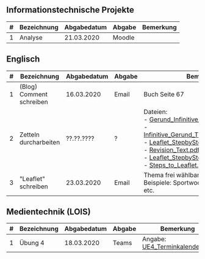 ## Informationstechnische Projekte

| #      | Bezeichnung   | Abgabedatum | Abgabe | Bemerkung |
|--------|---------------|-------------|--------|-----------|
| 1      | Analyse       | 21.03.2020  | Moodle |           |

## Englisch

| # | Bezeichnung | Abgabedatum | Abgabe | Bemerkung |
|---|---|---|---|---|
| 1 | (Blog) Comment schreiben  | 16.03.2020  | Email  | Buch Seite 67 |
| 2 | Zetteln durcharbeiten | ??.??.???? | ? | Dateien:<br> - [Gerund_Infinitive_Constructions.pdf](Englisch/Gerund_Infinitive_Constructions.pdf)<br> - [Infinitive_Gerund_Thats_The_Question.pdf](Englisch/Infinitive_Gerund_Thats_The_Question.pdf)<br> - [Leaflet_StepbyStep.pdf](Englisch/Leaflet_StepbyStep.pdf)<br> - [Revision_Text.pdf](Englisch/Revision_Text.pdf)<br> - [Leaflet_StepbyStep.pdf](Englisch/Leaflet_StepbyStep.pdf)<br> - [Steps_to_Leaflet.pdf](Englisch/Steps_to_Leaflet.pdf)  |
| 3 | "Leaflet" schreiben | 23.03.2020 | Email | Thema frei wählbar.<br>Beispiele: Sportwoche, Sprachwoche, etc. |

## Medientechnik (LOIS)

| # | Bezeichnung | Abgabedatum | Abgabe | Bemerkung |
|---|-------------|-------------|--------|-----------|
| 1 | Übung 4     | 18.03.2020  | Teams  | Angabe: [UE4_Terminkalender.pdf](Medientechnik/UE4_Terminkalender.pdf)   |
